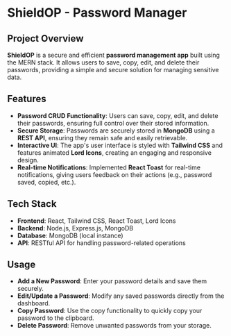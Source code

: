 # ShieldOP - Password Manager

## Project Overview

**ShieldOP** is a secure and efficient **password management app** built using the MERN stack. It allows users to save, copy, edit, and delete their passwords, providing a simple and secure solution for managing sensitive data.

## Features

- **Password CRUD Functionality**: Users can save, copy, edit, and delete their passwords, ensuring full control over their stored information.
- **Secure Storage**: Passwords are securely stored in **MongoDB** using a **REST API**, ensuring they remain safe and easily retrievable.
- **Interactive UI**: The app's user interface is styled with **Tailwind CSS** and features animated **Lord Icons**, creating an engaging and responsive design.
- **Real-time Notifications**: Implemented **React Toast** for real-time notifications, giving users feedback on their actions (e.g., password saved, copied, etc.).

## Tech Stack

- **Frontend**: React, Tailwind CSS, React Toast, Lord Icons
- **Backend**: Node.js, Express.js, MongoDB
- **Database**: MongoDB (local instance)
- **API**: RESTful API for handling password-related operations

## Usage

- **Add a New Password**: Enter your password details and save them securely.
- **Edit/Update a Password**: Modify any saved passwords directly from the dashboard.
- **Copy Password**: Use the copy functionality to quickly copy your password to the clipboard.
- **Delete Password**: Remove unwanted passwords from your storage.



